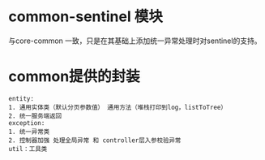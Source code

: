 # common-sentinel 模块

与core-common 一致，只是在其基础上添加统一异常处理时对sentinel的支持。


# common提供的封装
```
entity: 
1. 通用实体类（默认分页参数值） 通用方法（堆栈打印到log，listToTree）
2. 统一服务端返回
exception:
1. 统一异常类
2. 控制器加强 处理全局异常 和 controller层入参校验异常
util：工具类

```
